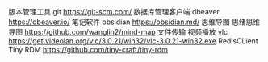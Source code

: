 版本管理工具  git https://git-scm.com/
数据库管理客户端 dbeaver https://dbeaver.io/
笔记软件 obsidian https://obsidian.md/
思维导图 思绪思维导图 https://github.com/wanglin2/mind-map
文件传输 
视频播放  vlc https://get.videolan.org/vlc/3.0.21/win32/vlc-3.0.21-win32.exe
RedisCLient Tiny RDM https://github.com/tiny-craft/tiny-rdm
